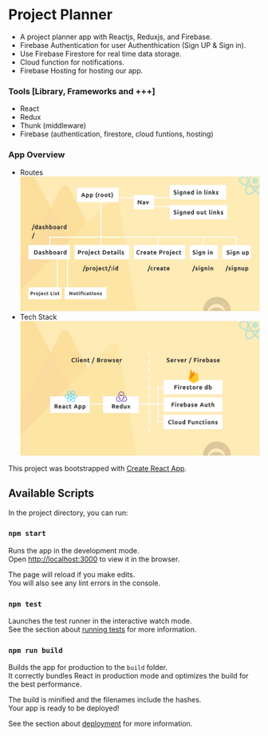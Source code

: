 # Project Planner

* A project planner app with Reactjs, Reduxjs, and Firebase.
* Firebase Authentication for user Authenthication (Sign UP & Sign in).
* Use Firebase Firestore for real time data storage.
* Cloud function for notifications.
* Firebase Hosting for hosting our app.

### Tools [Library, Frameworks and +++]
* React
* Redux
* Thunk (middleware)
* Firebase (authentication, firestore, cloud funtions, hosting)

### App Overview
* Routes
![App Config](appRoute.png)
* Tech Stack
![Stack](appStack.png)



This project was bootstrapped with [Create React App](https://github.com/facebook/create-react-app).

## Available Scripts

In the project directory, you can run:

### `npm start`

Runs the app in the development mode.<br />
Open [http://localhost:3000](http://localhost:3000) to view it in the browser.

The page will reload if you make edits.<br />
You will also see any lint errors in the console.

### `npm test`

Launches the test runner in the interactive watch mode.<br />
See the section about [running tests](https://facebook.github.io/create-react-app/docs/running-tests) for more information.

### `npm run build`

Builds the app for production to the `build` folder.<br />
It correctly bundles React in production mode and optimizes the build for the best performance.

The build is minified and the filenames include the hashes.<br />
Your app is ready to be deployed!

See the section about [deployment](https://facebook.github.io/create-react-app/docs/deployment) for more information.
